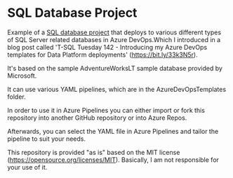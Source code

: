 # SQL Database Project
Example of a [SQL database project](https://learn.microsoft.com/en-us/sql/tools/sql-database-projects/sql-database-projects?view=sql-server-ver16&WT.mc_id=DP-MVP-5004032%3Fview%3Dsql-server-ver16) that deploys to various different types of SQL Server related databases in Azure DevOps.Which I introduced in a blog post called 'T-SQL Tuesday 142 - Introducing my Azure DevOps templates for Data Platform deployments' (https://bit.ly/33k3N5r).

It's based on the sample AdventureWorksLT sample database provided by Microsoft.

It can use various YAML pipelines, which are in the AzureDevOpsTemplates folder.

In order to use it in Azure Pipelines you can either import or fork this repository into another GitHub repository or into Azure Repos.

Afterwards, you can select the YAML file in Azure Pipelines and tailor the pipeline to suit your needs.

This repository is provided "as is" based on the MIT license (https://opensource.org/licenses/MIT). Basically, I am not responsible for your use of it.
